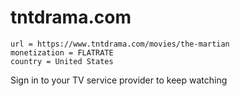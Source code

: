 # tntdrama.com

~~~
url = https://www.tntdrama.com/movies/the-martian
monetization = FLATRATE
country = United States
~~~

Sign in to your TV service provider to keep watching
